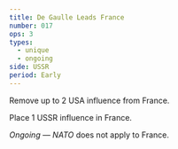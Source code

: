 ```yaml
---
title: De Gaulle Leads France
number: 017
ops: 3
types:
  - unique
  - ongoing
side: USSR
period: Early
---
```

Remove up to 2 USA influence from France.

Place 1 USSR influence in France.

*Ongoing* — *NATO* does not apply to France.

